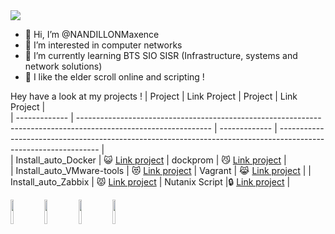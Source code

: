 <img src=https://user-images.githubusercontent.com/74038190/240304586-d48893bd-0757-481c-8d7e-ba3e163feae7.png />

- 👋 Hi, I’m @NANDILLONMaxence
- 👀 I’m interested in computer networks
- 🌱 I’m currently learning BTS SIO SISR (Infrastructure, systems and network solutions)
- 💞️ I like the elder scroll online and scripting !


Hey have a look at my projects !
| Project | Link Project | Project | Link Project |                                                                                                 
| ------------- | --------------------------------------------------------------------------------------------------------------- | ------------- | --------------------------------------------------------------------------------------------------------------- |             
| Install_auto_Docker | :smiley_cat: [Link project](https://github.com/NANDILLONMaxence/Install_auto_Docker) | dockprom | 😼 [Link project](https://github.com/NANDILLONMaxence/dockprom) |                                   
| Install_auto_VMware-tools      | :heart_eyes_cat: [Link project](https://github.com/NANDILLONMaxence/Install_auto_VMware-tools) | Vagrant  | 😹 [Link project](https://github.com/NANDILLONMaxence/Vagrant) |
| Install_auto_Zabbix | 😾 [Link project](https://github.com/NANDILLONMaxence/Install_auto_Zabbix) | Nutanix Script |🔒 [Link project](https://github.com/NANDILLONMaxence/Nutanix) |

<img src="https://media.tenor.com/KdkhCJ65m0sAAAAi/peach-goma-peach-and-goma.gif" width="10%" /> <img src=https://user-images.githubusercontent.com/74038190/216655810-e2e89b30-25a2-479a-a20f-c4bde3634607.gif width="10%" /> <img src=https://user-images.githubusercontent.com/74038190/216655848-cf4d7bed-52aa-4740-8c67-1832472051ec.gif width="10%" /> <img src=https://user-images.githubusercontent.com/74038190/216655840-d7262fea-0313-4161-9c45-f69077ea6a2f.gif width="10%" />


